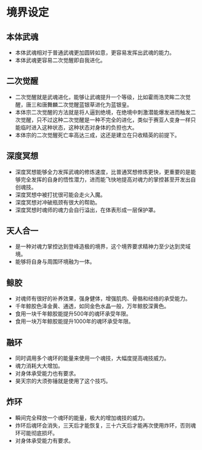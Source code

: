# 境界设定

## 本体武魂

* 本体武魂相对于普通武魂更加圆转如意，更容易发挥出武魂的能力。
* 本体武魂更容易二次觉醒即自我进化。

## 二次觉醒

* 二次觉醒就是武魂进化，能够让武魂提升一个等级，比如霍雨浩灵眸二次觉醒，唐三和唐舞麟二次觉醒蓝银草进化为蓝银皇。
* 本体宗二次觉醒的方法就是将人逼到绝境，在绝境中刺激潜能爆发进而触发二次觉醒，只不过这种二次觉醒是一种不完全的进化，类似于赛亚人变身一样只能临时进入这种状态，这种状态对身体的负担也大。
* 本体宗的二次觉醒死亡率高达三成，这还是建立在只收精英的前提下。

## 深度冥想

* 深度冥想能够全力发挥武魂的修炼速度，比普通冥想修炼更快，更重要的是能够完全发挥的自身的悟性潜力，进而能飞快地提高对魂力的掌控甚至开发出自创魂技。
* 深度冥想中被打扰很可能会走火入魔。
* 深度冥想对冲破瓶颈有很大的帮助。
* 深度冥想时魂师的魂力会自行溢出，在体表形成一层保护罩。

## 天人合一

* 是一种对魂力掌控达到登峰造极的境界，这个境界要求精神力至少达到灵域境。
* 能够将自身与周围环境融为一体。

## 鲸胶

* 对魂师有很好的补养效果，强身健体，增强肌肉、骨骼和经络的承受能力。
* 千年鲸胶色泽金黄、通透，如同金色水晶一般，万年鲸胶深黄色。
* 食用一块千年鲸胶能提升500年的魂环承受年限。
* 食用一块万年鲸胶能提升1000年的魂环承受年限。

## 融环

* 同时调用多个魂环的能量来使用一个魂技，大幅度提高魂技威力。
* 魂力消耗大大增加。
* 对身体承受能力也有要求。
* 昊天宗的大须弥锤就是使用了这个技巧。

## 炸环

* 瞬间完全释放一个魂环的能量，极大的增加魂技的威力。
* 炸环后魂环会消失，三天后才能恢复，三十六天后才能再次使用炸环，否则魂环可能彻底损坏。
* 对身体承受能力有要求。